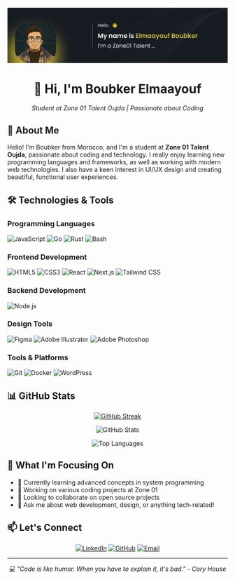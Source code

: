 ![Design and Development](https://github.com/BoubkerElmaayouf/BoubkerElmaayouf/blob/main/git_banner.png?raw=true)

<div align="center">  
   <h1>👋 Hi, I'm Boubker Elmaayouf</h1>
   <p><em>Student at Zone 01 Talent Oujda | Passionate about Coding</em></p>
</div>

## 🚀 About Me

Hello! I'm Boubker from Morocco, and I'm a student at **Zone 01 Talent Oujda**, passionate about coding and technology. I really enjoy learning new programming languages and frameworks, as well as working with modern web technologies. I also have a keen interest in UI/UX design and creating beautiful, functional user experiences.

## 🛠️ Technologies & Tools

### Programming Languages
![JavaScript](https://img.shields.io/badge/JavaScript-F7DF1E?style=for-the-badge&logo=javascript&logoColor=black)
![Go](https://img.shields.io/badge/Go-00ADD8?style=for-the-badge&logo=go&logoColor=white)
![Rust](https://img.shields.io/badge/Rust-000000?style=for-the-badge&logo=rust&logoColor=white)
![Bash](https://img.shields.io/badge/Bash-4EAA25?style=for-the-badge&logo=gnu-bash&logoColor=white)

### Frontend Development
![HTML5](https://img.shields.io/badge/HTML5-E34F26?style=for-the-badge&logo=html5&logoColor=white)
![CSS3](https://img.shields.io/badge/CSS3-1572B6?style=for-the-badge&logo=css3&logoColor=white)
![React](https://img.shields.io/badge/React-20232A?style=for-the-badge&logo=react&logoColor=61DAFB)
![Next.js](https://img.shields.io/badge/Next.js-000000?style=for-the-badge&logo=next.js&logoColor=white)
![Tailwind CSS](https://img.shields.io/badge/Tailwind_CSS-38B2AC?style=for-the-badge&logo=tailwind-css&logoColor=white)

### Backend Development
![Node.js](https://img.shields.io/badge/Node.js-43853D?style=for-the-badge&logo=node.js&logoColor=white)

### Design Tools
![Figma](https://img.shields.io/badge/Figma-F24E1E?style=for-the-badge&logo=figma&logoColor=white)
![Adobe Illustrator](https://img.shields.io/badge/Adobe%20Illustrator-FF9A00?style=for-the-badge&logo=adobe%20illustrator&logoColor=white)
![Adobe Photoshop](https://img.shields.io/badge/Adobe%20Photoshop-31A8FF?style=for-the-badge&logo=adobe%20photoshop&logoColor=white)

### Tools & Platforms
![Git](https://img.shields.io/badge/Git-F05032?style=for-the-badge&logo=git&logoColor=white)
![Docker](https://img.shields.io/badge/Docker-2496ED?style=for-the-badge&logo=docker&logoColor=white)
![WordPress](https://img.shields.io/badge/WordPress-21759B?style=for-the-badge&logo=wordpress&logoColor=white)

## 📊 GitHub Stats

<div align="center">
  
[![GitHub Streak](https://streak-stats.demolab.com?user=BoubkerElmaayouf&theme=tokyonight-duo)](https://git.io/streak-stats)

![GitHub Stats](https://github-readme-stats.vercel.app/api?username=BoubkerElmaayouf&theme=gotham&hide_border=false&include_all_commits=false&count_private=false)

![Top Languages](https://github-readme-stats.vercel.app/api/top-langs/?username=BoubkerElmaayouf&theme=gotham&hide_border=false&include_all_commits=false&count_private=false&layout=compact)

</div>

## 🎯 What I'm Focusing On

- 🌱 Currently learning advanced concepts in system programming
- 🔭 Working on various coding projects at Zone 01
- 👯 Looking to collaborate on open source projects
- 💬 Ask me about web development, design, or anything tech-related!

## 📫 Let's Connect

<div align="center">
  
[![LinkedIn](https://img.shields.io/badge/LinkedIn-0077B5?style=for-the-badge&logo=linkedin&logoColor=white)](https://www.linkedin.com/in/boubker-elmaayouf-b88ab126a/)
[![GitHub](https://img.shields.io/badge/GitHub-100000?style=for-the-badge&logo=github&logoColor=white)](https://github.com/BoubkerElmaayouf)
[![Email](https://img.shields.io/badge/Email-D14836?style=for-the-badge&logo=gmail&logoColor=white)](mailto:boubkerelmaayouf.email@example.com)

</div>

---

<div align="center">
  <em>💻 "Code is like humor. When you have to explain it, it's bad." - Cory House</em>
</div>